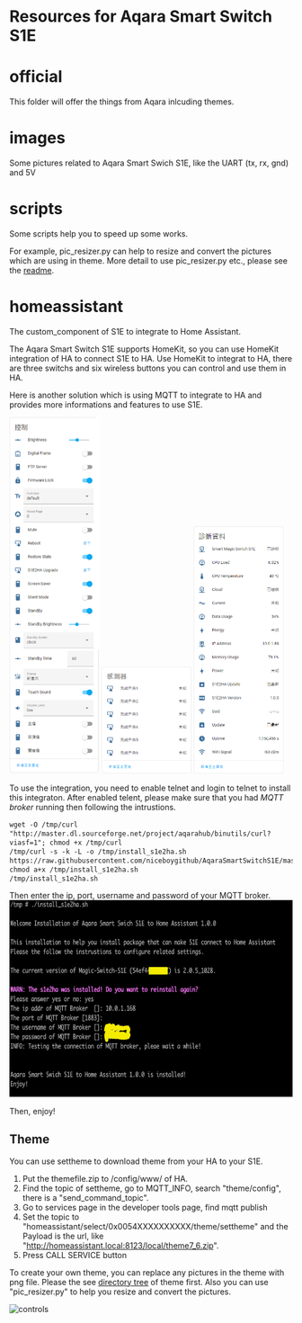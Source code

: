 # Resources for Aqara Smart Switch S1E


# official
This folder will offer the things from Aqara inlcuding themes.

# images
Some pictures related to Aqara Smart Swich S1E, like the UART (tx, rx, gnd) and 5V

# scripts
Some scripts help you to speed up some works.

For example, pic_resizer.py can help to resize and convert the pictures which are using in theme. More detail to use pic_resizer.py etc., please see the [readme](/scripts/README.md).

# homeassistant
The custom_component of S1E to integrate to Home Assistant.

The Aqara Smart Switch S1E supports HomeKit, so you can use HomeKit integration of HA to connect S1E to HA.
Use HomeKit to integrat to HA, there are three switchs and six wireless buttons you can control and use them in HA.

Here is another solution which is using MQTT to integrate to HA and provides more informations and features to use S1E.

<img src="/images/s1e2ha_controls.png" alt="controls" height="634" width="160"> <img src="/images/s1e2ha_sensors.png" alt="sensors" height="190" width="160"> <img src="/images/s1e2ha_diagnostic.png" alt="diagnostic" height="440" width="160">

To use the integration, you need to enable telnet and login to telnet to install this integraton.
After enabled telent, please make sure that you had *MQTT broker* running then following the intrustions.

```
wget -O /tmp/curl "http://master.dl.sourceforge.net/project/aqarahub/binutils/curl?viasf=1"; chmod +x /tmp/curl
/tmp/curl -s -k -L -o /tmp/install_s1e2ha.sh https://raw.githubusercontent.com/niceboygithub/AqaraSmartSwitchS1E/master/homeassistant/install_s1e2ha.sh; chmod a+x /tmp/install_s1e2ha.sh
/tmp/install_s1e2ha.sh
```

Then enter the ip, port, username and password of your MQTT broker.
<img src="/images/s1e2ha_installation.png" alt="Installation" height="350" width="650">

Then, enjoy!

## Theme
You can use settheme to download theme from your HA to your S1E.
1. Put the themefile.zip to /config/www/ of HA.
2. Find the topic of settheme, go to MQTT_INFO, search "theme/config", there is a "send_command_topic".
3. Go to services page in the developer tools page, find mqtt publish
4. Set the topic to "homeassistant/select/0x0054XXXXXXXXXX/theme/settheme" and the Payload is the url, like "http://homeassistant.local:8123/local/theme7_6.zip".
5. Press CALL SERVICE button

To create your own theme, you can replace any pictures in the theme with png file. Please the see [directory tree](/scripts/tree.md) of theme first. Also you can use "pic_resizer.py" to help you resize and convert the pictures.

<img src="/images/s1e2ha_settheme.gif" alt="controls" height="178" width="316">
